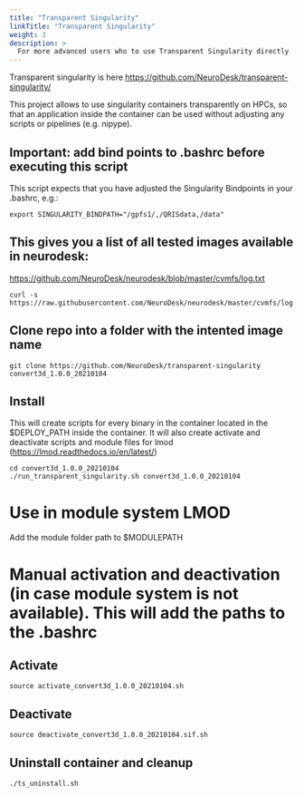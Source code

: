 ```yaml
---
title: "Transparent Singularity"
linkTitle: "Transparent Singularity"
weight: 3
description: >
  For more advanced users who to use Transparent Singularity directly
---
```


Transparent singularity is here https://github.com/NeuroDesk/transparent-singularity/

This project allows to use singularity containers transparently on HPCs, so that an application inside the container can be used without adjusting any scripts or pipelines (e.g. nipype). 

## Important: add bind points to .bashrc before executing this script
This script expects that you have adjusted the Singularity Bindpoints in your .bashrc, e.g.:
```
export SINGULARITY_BINDPATH="/gpfs1/,/QRISdata,/data"
```

## This gives you a list of all tested images available in neurodesk:
https://github.com/NeuroDesk/neurodesk/blob/master/cvmfs/log.txt
```
curl -s https://raw.githubusercontent.com/NeuroDesk/neurodesk/master/cvmfs/log.txt
```

## Clone repo into a folder with the intented image name
```
git clone https://github.com/NeuroDesk/transparent-singularity convert3d_1.0.0_20210104
```

## Install
This will create scripts for every binary in the container located in the $DEPLOY_PATH inside the container. It will also create activate and deactivate scripts and module files for lmod (https://lmod.readthedocs.io/en/latest/)
```
cd convert3d_1.0.0_20210104
./run_transparent_singularity.sh convert3d_1.0.0_20210104
```

# Use in module system LMOD
Add the module folder path to $MODULEPATH

# Manual activation and deactivation (in case module system is not available). This will add the paths to the .bashrc
## Activate
```
source activate_convert3d_1.0.0_20210104.sh
```

## Deactivate
```
source deactivate_convert3d_1.0.0_20210104.sif.sh
```

## Uninstall container and cleanup
```
./ts_uninstall.sh
```
